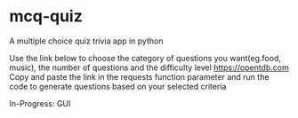 # mcq-quiz
A multiple choice quiz trivia app in python

Use the link below to choose the category of questions you want(eg.food, music), the number of questions and the difficulty level
https://opentdb.com
Copy and paste the link in the requests function parameter and run the code to generate questions based on your selected criteria

In-Progress:
GUI

